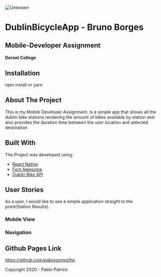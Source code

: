 ![Unknown](https://user-images.githubusercontent.com/60415859/83362129-c4262200-a386-11ea-956d-f7db8f3176fb.jpg)

# DublinBicycleApp - Bruno Borges
## Mobile-Developer  Assignment 
#### Dorset College

## Installation

npm install or yarn

## About The Project

This is my Mobile Developer Assignment. Is a simple app that shows all the dublin bike stations rendering the amount of bikes available by station and also provides the duration time between the user location and selected destination 

## Built With

The Project was developed using:

* [React Native](https://reactjs.org)
* [Font Awesome](https://fontawesome.com)
* [Dublin Bike API](https://developer.jcdecaux.com/#/opendata/vls?page=getstarted)



## User Stories
As a user, I would like to see a simple application straight to the point(Station Results).


### Mobile View




### Navigation





## Github Pages Link
https://github.com/pablogomezlhp

Copyright 2020 - Pablo Patrick
